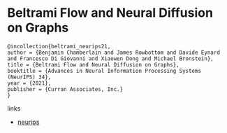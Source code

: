 # Beltrami Flow and Neural Diffusion on Graphs

```
@incollection{beltrami_neurips21,
author = {Benjamin Chamberlain and James Rowbottom and Davide Eynard and Francesco Di Giovanni and Xiaowen Dong and Michael Bronstein},
title = {Beltrami Flow and Neural Diffusion on Graphs},
booktitle = {Advances in Neural Information Processing Systems (NeurIPS) 34},
year = {2021},
publisher = {Curran Associates, Inc.}
}
```

links
- [neurips](https://neurips.cc/Conferences/2021/ScheduleMultitrack?event=27158)
